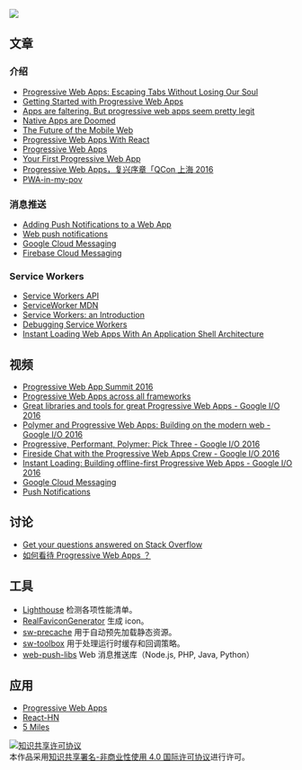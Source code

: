 ![](https://gw.alicdn.com/tps/TB1rfqNOpXXXXa1XVXXXXXXXXXX-925-388.svg)

## 文章
### 介绍
* [Progressive Web Apps: Escaping Tabs Without Losing Our Soul](https://infrequently.org/2015/06/progressive-apps-escaping-tabs-without-losing-our-soul/)
* [Getting Started with Progressive Web Apps](https://developers.google.com/web/updates/2015/12/getting-started-pwa)
* [Apps are faltering. But progressive web apps seem pretty legit](https://medium.com/@cameronmoll/apps-are-dying-2f27baef21dd#.37jt58xfu)
* [Native Apps are Doomed](https://medium.com/javascript-scene/native-apps-are-doomed-ac397148a2c0#.z77uddqtg)
* [The Future of the Mobile Web](https://docs.google.com/presentation/d/1soXifCLcxggQXQDOw3IMDnEXlLTK4xRIq54NW202FLc/view#slide=id.g13671b4ad0_27_132)
* [Progressive Web Apps With React](https://addyosmani.com/blog/progressive-web-apps-with-react/)
* [Progressive Web Apps](https://developers.google.com/web/progressive-web-apps/?hl=en)
* [Your First Progressive Web App](https://codelabs.developers.google.com/codelabs/your-first-pwapp/#0)
* [Progressive Web Apps，复兴序章「QCon 上海 2016](https://huangxuan.me/2016/10/20/pwa-qcon2016/)
* [PWA-in-my-pov](https://yanshuo.io/assets/player/?deck=5753088f79bc440063aa84f0#/1)

### 消息推送
* [Adding Push Notifications to a Web App](https://developers.google.com/web/fundamentals/getting-started/codelabs/push-notifications/?hl=en)
* [Web push notifications](https://mobiforge.com/design-development/web-push-notifications)
* [Google Cloud Messaging](https://developers.google.com/cloud-messaging/)
* [Firebase Cloud Messaging](https://firebase.google.com/docs/cloud-messaging/)

### Service Workers
* [Service Workers API](https://www.w3.org/TR/service-workers/)
* [ServiceWorker MDN](https://developer.mozilla.org/en-US/docs/Web/API/ServiceWorker)
* [Service Workers: an Introduction](https://developers.google.com/web/fundamentals/getting-started/primers/service-workers)
* [Debugging Service Workers](https://developers.google.com/web/fundamentals/getting-started/codelabs/debugging-service-workers/)
* [Instant Loading Web Apps With An Application Shell Architecture](https://medium.com/google-developers/instant-loading-web-apps-with-an-application-shell-architecture-7c0c2f10c73#.k9jaasjpu)

## 视频
* [Progressive Web App Summit 2016](https://www.youtube.com/playlist?list=PLNYkxOF6rcIAWWNR_Q6eLPhsyx6VvYjVb)
* [Progressive Web Apps across all frameworks](https://www.youtube.com/watch?v=srdKq0DckXQ&feature=youtu.be&list=PLNYkxOF6rcIDz1TzmmMRBC-kd8zPRTQIP&t=558)
* [Great libraries and tools for great Progressive Web Apps - Google I/O 2016](https://www.youtube.com/watch?v=Use459WBeWc&index=5&list=PLNYkxOF6rcIDz1TzmmMRBC-kd8zPRTQIP)
* [Polymer and Progressive Web Apps: Building on the modern web - Google I/O 2016](https://www.youtube.com/watch?v=fFF2Yup2dMM&index=14&list=PLNYkxOF6rcIDz1TzmmMRBC-kd8zPRTQIP)
* [Progressive, Performant, Polymer: Pick Three - Google I/O 2016](https://www.youtube.com/watch?v=J4i0xJnQUzU&index=15&list=PLNYkxOF6rcIDz1TzmmMRBC-kd8zPRTQIP)
* [Fireside Chat with the Progressive Web Apps Crew - Google I/O 2016](https://www.youtube.com/watch?v=Sy4oH8JZuJQ&index=16&list=PLNYkxOF6rcIDz1TzmmMRBC-kd8zPRTQIP)
* [Instant Loading: Building offline-first Progressive Web Apps - Google I/O 2016](https://www.youtube.com/watch?v=cmGr0RszHc8&index=17&list=PLNYkxOF6rcIDz1TzmmMRBC-kd8zPRTQIP)
* [Google Cloud Messaging](https://www.youtube.com/playlist?list=PLOU2XLYxmsIIiaVcbQ9_rbI9IzF2agybt)
* [Push Notifications](https://www.youtube.com/results?search_query=Push+Notifications)


## 讨论
* [Get your questions answered on Stack Overflow](http://stackoverflow.com/questions/tagged/progressive-web-apps)
* [如何看待 Progressive Web Apps ？](https://www.zhihu.com/question/46690207)

## 工具
* [Lighthouse](https://github.com/googlechrome/lighthouse) 检测各项性能清单。
* [RealFaviconGenerator](http://realfavicongenerator.net/?spm=0.0.0.0.MYMvRv#.WDZpjaJ97FQ) 生成 icon。
* [sw-precache](https://github.com/GoogleChrome/sw-precache) 用于自动预先加载静态资源。
* [sw-toolbox](https://github.com/GoogleChrome/sw-toolbox) 用于处理运行时缓存和回调策略。
* [web-push-libs](https://github.com/web-push-libs/) Web 消息推送库（Node.js, PHP, Java, Python）

## 应用
* [Progressive Web Apps](https://pwa.rocks/)
* [React-HN](https://react-hn.appspot.com/#/?_k=yfqwk5)
* [5 Miles](https://www.5milesapp.com/)

<a rel="license" href="http://creativecommons.org/licenses/by-nc/4.0/"><img alt="知识共享许可协议" style="border-width:0" src="https://i.creativecommons.org/l/by-nc/4.0/88x31.png" /></a><br />本作品采用<a rel="license" href="http://creativecommons.org/licenses/by-nc/4.0/">知识共享署名-非商业性使用 4.0 国际许可协议</a>进行许可。
